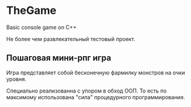# TheGame
Basic console game on C++

Не более чем развлекательный тестовый проект.

<h2> Пошаговая мини-рпг игра </h2>

Игра представляет собой бесконечную фармилку монстров на очки уровня. 

Специально реализованна с упором в обход ООП. То есть по максимому использована "сила" процедурного программирования.
